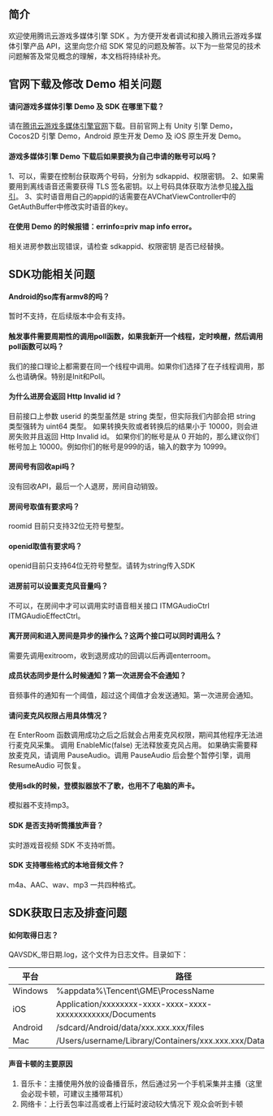 ## 简介

欢迎使用腾讯云游戏多媒体引擎 SDK 。为方便开发者调试和接入腾讯云游戏多媒体引擎产品 API，这里向您介绍 SDK 常见的问题及解答。以下为一些常见的技术问题解答及常见概念的理解，本文档将持续补充。


## 官网下载及修改 Demo 相关问题 
#### 请问游戏多媒体引擎 Demo 及 SDK 在哪里下载？
请在[腾讯云游戏多媒体引擎官网](https://cloud.tencent.com/product/tmg?idx=1)下载。目前官网上有 Unity 引擎 Demo，Cocos2D 引擎 Demo，Android 原生开发 Demo 及 iOS 原生开发 Demo。

#### 游戏多媒体引擎 Demo 下载后如果要换为自己申请的账号可以吗？
1、可以，需要在控制台获取两个号码，分别为 sdkappid、权限密钥。
2、如果需要用到离线语音还需要获得 TLS 签名密钥。以上号码具体获取方法参见[接入指引](https://github.com/TencentMediaLab/GME/blob/master/GME%20Introduction.md)。
3、实时语音用自己的appid的话需要在AVChatViewController中的GetAuthBuffer中修改实时语音的key。


####  在使用 Demo 的时候报错：errinfo=priv map info error。
 相关进房参数出现错误，请检查 sdkappid、权限密钥 是否已经替换。


## SDK功能相关问题
####  Android的so库有armv8的吗？
 暂时不支持，在后续版本中会有支持。


####  触发事件需要周期性的调用poll函数，如果我新开一个线程，定时唤醒，然后调用poll函数可以吗？
 我们的接口理论上都需要在同一个线程中调用。如果你们选择了在子线程调用，那么也请确保。特别是Init和Poll。

####  为什么进房会返回 Http Invalid id？
 目前接口上参数 userid 的类型虽然是 string 类型，但实际我们内部会把 string 类型强转为 uint64 类型。 如果转换失败或者转换后的结果小于 10000，则会进房失败并且返回 Http Invalid id。
如果你们的帐号是从 0 开始的，那么建议你们帐号加上 10000。例如你们的帐号是999的话，输入的数字为 10999。

####  房间号有回收api吗？
 没有回收API，最后一个人退房，房间自动销毁。

####  房间号取值有要求吗？
 roomid 目前只支持32位无符号整型。

####  openid取值有要求吗？
 openid目前只支持64位无符号整型。请转为string传入SDK


####  进房前可以设置麦克风音量吗？
 不可以，在房间中才可以调用实时语音相关接口 ITMGAudioCtrl ITMGAudioEffectCtrl。

####  离开房间和进入房间是异步的操作么？这两个接口可以同时调用么？
 需要先调用exitroom，收到退房成功的回调以后再调enterroom。


####  成员状态同步是什么时候通知？第一次进房会不会通知？
 音频事件的通知有一个阈值，超过这个阈值才会发送通知。第一次进房会通知。

####  请问麦克风权限占用具体情况？
 在 EnterRoom 函数调用成功之后之后就会占用麦克风权限，期间其他程序无法进行麦克风采集。
调用 EnableMic(false) 无法释放麦克风占用。
如果确实需要释放麦克风，请调用 PauseAudio。调用 PauseAudio 后会整个暂停引擎，调用 ResumeAudio 可恢复。

####  使用sdk的时候，登模拟器放不了歌，也用不了电脑的声卡。
 模拟器不支持mp3。

####  SDK 是否支持听筒播放声音？
 实时游戏音视频 SDK 不支持听筒。

####  SDK 支持哪些格式的本地音频文件？
 m4a、AAC、wav、mp3 一共四种格式。




## SDK获取日志及排查问题
####  如何取得日志？
 QAVSDK_带日期.log，这个文件为日志文件。目录如下：

|平台     |路径        |
| ------------- |-------------|
|Windows 	|%appdata%\Tencent\GME\ProcessName|
|iOS    		|Application/xxxxxxxx-xxxx-xxxx-xxxx-xxxxxxxxxxxx/Documents|
|Android	|/sdcard/Android/data/xxx.xxx.xxx/files|
|Mac    		|/Users/username/Library/Containers/xxx.xxx.xxx/Data/Documents|

####  声音卡顿的主要原因
1. 音乐卡：主播使用外放的设备播音乐，然后通过另一个手机采集并主播（这里会必现卡顿，可建议主播带耳机）
2. 网络卡：上行丢包率过高或者上行延时波动较大情况下 观众会听到卡顿

















